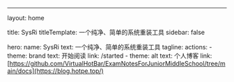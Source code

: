 ---
layout: home

title: SysRi
titleTemplate: 一个纯净、简单的系统重装工具
sidebar: false

hero:
  name: SysRi
  text: 一个纯净、简单的系统重装工具
  tagline: 
  actions:
    - theme: brand
      text: 开始阅读
      link: /started
    - theme: alt
      text: 个人博客
      link: [https://github.com/VirtualHotBar/ExamNotesForJuniorMiddleSchool/tree/main/docs](https://blog.hotpe.top/)
